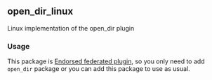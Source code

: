 ## open_dir_linux

Linux implementation of the open_dir plugin

### Usage

This package is [Endorsed federated plugin](https://docs.flutter.dev/development/packages-and-plugins/developing-packages#endorsed-federated-plugin), so you only need to add `open_dir` package or you can add this package to use as usual.